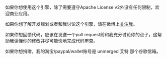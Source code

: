 如果你想使用这个引擎，除了需要遵守Apache License v2外没有任何限制，欢迎商业应用。

如果你想了解开发规划或者和我讨论这个引擎，请在微博上[关注我](http://weibo.com/316318000)。

如果你想回馈代码，应该在发送一个pull request前和我充分讨论你的点子，这帮助我读懂你的修改并尽可能快地完成代码审查。

如果你想捐赠，我的淘宝/paypal/wallet账号是 unmerged 艾特 那个谷歌信箱。
